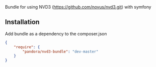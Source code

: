 Bundle for using NVD3 (https://github.com/novus/nvd3.git) with symfony

Installation
------------

Add bundle as a dependency to the composer.json

``` json
{
    "require": {
        "pandora/nvd3-bundle": "dev-master"
    }
}
```
